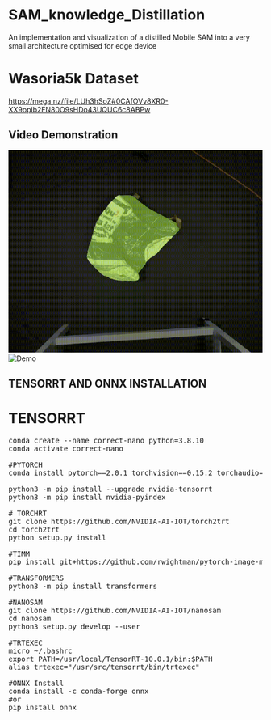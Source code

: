 # SAM_knowledge_Distillation
An implementation and visualization of a distilled Mobile SAM into a very small architecture optimised for edge device

# Wasoria5k Dataset 
https://mega.nz/file/LUh3hSoZ#0CAfOVv8XR0-XX9opib2FN80O9sHDo43UQUC6c8ABPw

## Video Demonstration


<img src="./demo/bag.gif" alt="Demo" width="600" height="400">
<img src="./demo/bottle.gif" alt="Demo" width="600" height="400">

## TENSORRT AND ONNX INSTALLATION

# TENSORRT

<pre>
conda create --name correct-nano python=3.8.10
conda activate correct-nano 

#PYTORCH 
conda install pytorch==2.0.1 torchvision==0.15.2 torchaudio==2.0.2 pytorch-cuda=11.8 -c pytorch -c nvidia

python3 -m pip install --upgrade nvidia-tensorrt
python3 -m pip install nvidia-pyindex

# TORCHRT
git clone https://github.com/NVIDIA-AI-IOT/torch2trt
cd torch2trt
python setup.py install

#TIMM
pip install git+https://github.com/rwightman/pytorch-image-models.git 

#TRANSFORMERS
python3 -m pip install transformers

#NANOSAM
git clone https://github.com/NVIDIA-AI-IOT/nanosam
cd nanosam
python3 setup.py develop --user

#TRTEXEC
micro ~/.bashrc
export PATH=/usr/local/TensorRT-10.0.1/bin:$PATH
alias trtexec="/usr/src/tensorrt/bin/trtexec"

#ONNX Install
conda install -c conda-forge onnx 
#or
pip install onnx
</pre>
